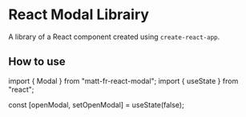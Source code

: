 # React Modal Librairy

A library of a React component created using `create-react-app`.

## How to use

import { Modal } from "matt-fr-react-modal";
import { useState } from "react";

const [openModal, setOpenModal] = useState(false);

<Modal
message="Your Message"
openModal={openModal}
setOpenModal={setOpenModal}/>
